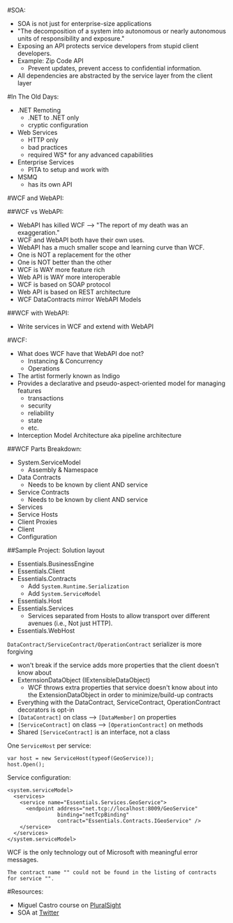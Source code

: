 #SOA:
* SOA is not just for enterprise-size applications
* "The decomposition of a system into autonomous or nearly autonomous units of responsibility and exposure."
* Exposing an API protects service developers from stupid client developers.
* Example: Zip Code API
     - Prevent updates, prevent access to confidential information.
* All dependencies are abstracted by the service layer from the client layer

#In The Old Days:
* .NET Remoting
     - .NET to .NET only
     - cryptic configuration
* Web Services
     - HTTP only
     - bad practices
     - required WS* for any advanced capabilities
* Enterprise Services
     - PITA to setup and work with
* MSMQ
     - has its own API

#WCF and WebAPI:

##WCF vs WebAPI:
* WebAPI has killed WCF --> "The report of my death was an exaggeration."
* WCF and WebAPI both have their own uses.
* WebAPI has a much smaller scope and learning curve than WCF.
* One is NOT a replacement for the other
* One is NOT better than the other
* WCF is WAY more feature rich
* Web API is WAY more interoperable
* WCF is based on SOAP protocol
* Web API is based on REST architecture
* WCF DataContracts mirror WebAPI Models

##WCF with WebAPI:
* Write services in WCF and extend with WebAPI


#WCF:
* What does WCF have that WebAPI doe not?
     - Instancing & Concurrency
     - Operations
* The artist formerly known as Indigo
* Provides a declarative and pseudo-aspect-oriented model for managing features
     - transactions
     - security
     - reliability
     - state
     - etc.
* Interception Model Architecture aka pipeline architecture

##WCF Parts Breakdown:
* System.ServiceModel
     - Assembly & Namespace
* Data Contracts
     - Needs to be known by client AND service
* Service Contracts
     - Needs to be known by client AND service
* Services
* Service Hosts
* Client Proxies
* Client
* Configuration

##Sample Project:
Solution layout

* Essentials.BusinessEngine
* Essentials.Client
* Essentials.Contracts
     * Add ```System.Runtime.Serialization```
     * Add ```System.ServiceModel```
* Essentials.Host
* Essentials.Services
     * Services separated from Hosts to allow transport over different avenues (i.e., Not just HTTP).
* Essentials.WebHost

```DataContract/ServiceContract/OperationContract``` serializer is more forgiving
     
* won't break if the service adds more properties that the client doesn't know about
* ExternsionDataObject (IExtensibleDataObject)
     - WCF throws extra properties that service doesn't know about into the ExtensionDataObject
	   in order to minimize/build-up contracts
* Everything with the DataContract, ServiceContract, OperationContract decorators is opt-in
*  ```[DataContract]``` on class --> ```[DataMember]``` on properties
* ```[ServiceContract]``` on class --> ```[OperationContract]``` on methods
* Shared ```[ServiceContract]``` is an interface, not a class

One ```ServiceHost``` per service:
     
	var host = new ServiceHost(typeof(GeoService));
    host.Open();
	 
Service configuration:

    <system.serviceModel>
	  <services>
        <service name="Essentials.Services.GeoService">
		  <endpoint address="net.tcp://localhost:8009/GeoService"
		            binding="netTcpBinding"
					contract="Essentials.Contracts.IGeoService" />
		</service>
	  </services>
	</system.serviceModel>
	
WCF is the only technology out of Microsoft with meaningful error messages.

    The contract name "" could not be found in the listing of contracts for service "".
	
	
#Resources:
* Miguel Castro course on [PluralSight](wwww.pluralsight.com)
* SOA at [Twitter]()

